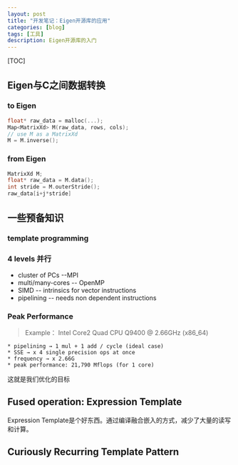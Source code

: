 ```yaml
---
layout: post
title: "开发笔记：Eigen开源库的应用"
categories: [blog]
tags: [工具]
description: Eigen开源库的入门
---
```

[TOC] 


## Eigen与C之间数据转换

### to Eigen
```cpp
float* raw_data = malloc(...);
Map<MatrixXd> M(raw_data, rows, cols);
// use M as a MatrixXd
M = M.inverse();
```

### from Eigen
```cpp
MatrixXd M;
float* raw_data = M.data();
int stride = M.outerStride();
raw_data[i+j*stride]
```
## 一些预备知识

### template programming

### 4 levels 并行

- cluster of PCs --MPI
- multi/many-cores -- OpenMP
- SIMD -- intrinsics for vector instructions
- pipelining -- needs non dependent instructions

### Peak Performance

> Example： Intel Core2 Quad CPU Q9400 @ 2.66GHz (x86_64)

    * pipelining → 1 mul + 1 add / cycle (ideal case)
    * SSE → x 4 single precision ops at once
    * frequency → x 2.66G
    * peak performance: 21,790 Mflops (for 1 core)

这就是我们优化的目标


## Fused operation: Expression Template
Expression Template是个好东西。通过编译融合嵌入的方式，减少了大量的读写和计算。

## Curiously Recurring Template Pattern